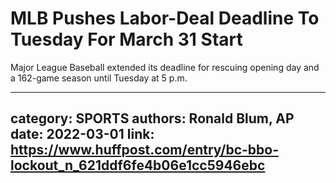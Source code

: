 # MLB Pushes Labor-Deal Deadline To Tuesday For March 31 Start

Major League Baseball extended its deadline for rescuing opening day and a 162-game season until Tuesday at 5 p.m.

---
category: SPORTS
authors: Ronald Blum, AP
date: 2022-03-01
link: https://www.huffpost.com/entry/bc-bbo-lockout_n_621ddf6fe4b06e1cc5946ebc
---
